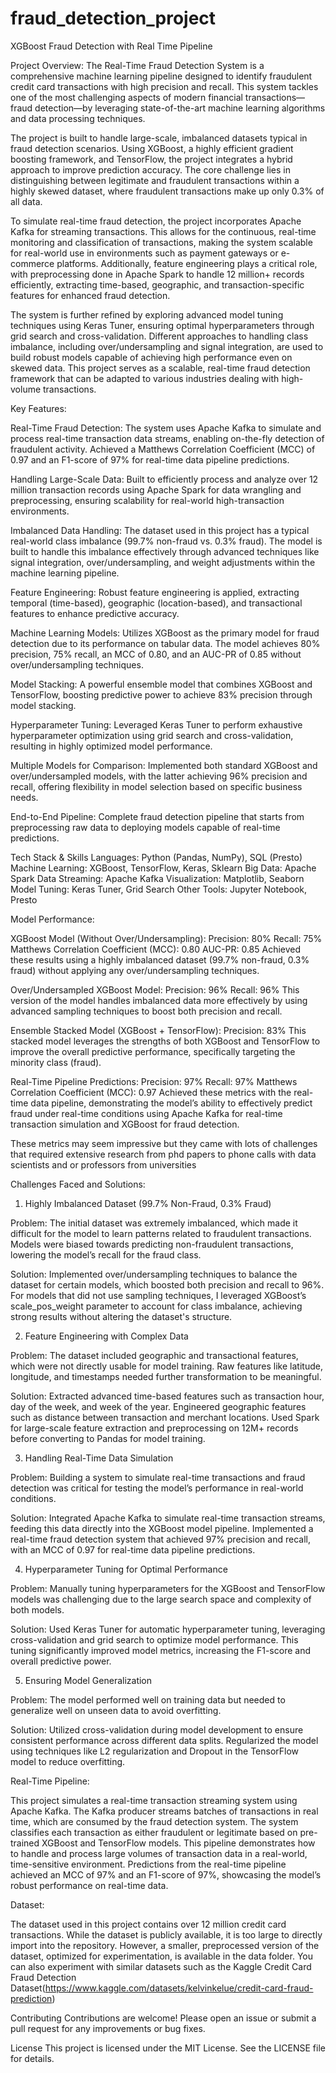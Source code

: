 # fraud_detection_project
XGBoost Fraud Detection with Real Time Pipeline 

Project Overview:
The Real-Time Fraud Detection System is a comprehensive machine learning pipeline designed to identify fraudulent credit card transactions with high precision and recall. This system tackles one of the most challenging aspects of modern financial transactions—fraud detection—by leveraging state-of-the-art machine learning algorithms and data processing techniques.

The project is built to handle large-scale, imbalanced datasets typical in fraud detection scenarios. Using XGBoost, a highly efficient gradient boosting framework, and TensorFlow, the project integrates a hybrid approach to improve prediction accuracy. The core challenge lies in distinguishing between legitimate and fraudulent transactions within a highly skewed dataset, where fraudulent transactions make up only 0.3% of all data.

To simulate real-time fraud detection, the project incorporates Apache Kafka for streaming transactions. This allows for the continuous, real-time monitoring and classification of transactions, making the system scalable for real-world use in environments such as payment gateways or e-commerce platforms. Additionally, feature engineering plays a critical role, with preprocessing done in Apache Spark to handle 12 million+ records efficiently, extracting time-based, geographic, and transaction-specific features for enhanced fraud detection.

The system is further refined by exploring advanced model tuning techniques using Keras Tuner, ensuring optimal hyperparameters through grid search and cross-validation. Different approaches to handling class imbalance, including over/undersampling and signal integration, are used to build robust models capable of achieving high performance even on skewed data. This project serves as a scalable, real-time fraud detection framework that can be adapted to various industries dealing with high-volume transactions.

Key Features: 

Real-Time Fraud Detection: The system uses Apache Kafka to simulate and process real-time transaction data streams, enabling on-the-fly detection of fraudulent activity. Achieved a Matthews Correlation Coefficient (MCC) of 0.97 and an F1-score of 97% for real-time data pipeline predictions.

Handling Large-Scale Data: Built to efficiently process and analyze over 12 million transaction records using Apache Spark for data wrangling and preprocessing, ensuring scalability for real-world high-transaction environments.

Imbalanced Data Handling: The dataset used in this project has a typical real-world class imbalance (99.7% non-fraud vs. 0.3% fraud). The model is built to handle this imbalance effectively through advanced techniques like signal integration, over/undersampling, and weight adjustments within the machine learning pipeline.

Feature Engineering: Robust feature engineering is applied, extracting temporal (time-based), geographic (location-based), and transactional features to enhance predictive accuracy.

Machine Learning Models: Utilizes XGBoost as the primary model for fraud detection due to its performance on tabular data. The model achieves 80% precision, 75% recall, an MCC of 0.80, and an AUC-PR of 0.85 without over/undersampling techniques.

Model Stacking: A powerful ensemble model that combines XGBoost and TensorFlow, boosting predictive power to achieve 83% precision through model stacking.

Hyperparameter Tuning: Leveraged Keras Tuner to perform exhaustive hyperparameter optimization using grid search and cross-validation, resulting in highly optimized model performance.

Multiple Models for Comparison: Implemented both standard XGBoost and over/undersampled models, with the latter achieving 96% precision and recall, offering flexibility in model selection based on specific business needs.

End-to-End Pipeline: Complete fraud detection pipeline that starts from preprocessing raw data to deploying models capable of real-time predictions.

Tech Stack & Skills
Languages: Python (Pandas, NumPy), SQL (Presto)
Machine Learning: XGBoost, TensorFlow, Keras, Sklearn
Big Data: Apache Spark
Data Streaming: Apache Kafka
Visualization: Matplotlib, Seaborn
Model Tuning: Keras Tuner, Grid Search
Other Tools: Jupyter Notebook, Presto



Model Performance:

XGBoost Model (Without Over/Undersampling):
Precision: 80%
Recall: 75%
Matthews Correlation Coefficient (MCC): 0.80
AUC-PR: 0.85
Achieved these results using a highly imbalanced dataset (99.7% non-fraud, 0.3% fraud) without applying any over/undersampling techniques.

Over/Undersampled XGBoost Model:
Precision: 96%
Recall: 96%
This version of the model handles imbalanced data more effectively by using advanced sampling techniques to boost both precision and recall.

Ensemble Stacked Model (XGBoost + TensorFlow):
Precision: 83%
This stacked model leverages the strengths of both XGBoost and TensorFlow to improve the overall predictive performance, specifically targeting the minority class (fraud).

Real-Time Pipeline Predictions:
Precision: 97%
Recall: 97%
Matthews Correlation Coefficient (MCC): 0.97
Achieved these metrics with the real-time data pipeline, demonstrating the model’s ability to effectively predict fraud under real-time conditions using Apache Kafka for real-time transaction simulation and XGBoost for fraud detection.

These metrics may seem impressive but they came with lots of challenges that required extensive research from phd papers to phone calls with data scientists and or professors from universities 

Challenges Faced and Solutions:

1. Highly Imbalanced Dataset (99.7% Non-Fraud, 0.3% Fraud)

Problem: The initial dataset was extremely imbalanced, which made it difficult for the model to learn patterns related to fraudulent transactions. Models were biased towards predicting non-fraudulent transactions, lowering the model’s recall for the fraud class.

Solution:
Implemented over/undersampling techniques to balance the dataset for certain models, which boosted both precision and recall to 96%.
For models that did not use sampling techniques, I leveraged XGBoost’s scale_pos_weight parameter to account for class imbalance, achieving strong results without altering the dataset's structure.

2. Feature Engineering with Complex Data

Problem: The dataset included geographic and transactional features, which were not directly usable for model training. Raw features like latitude, longitude, and timestamps needed further transformation to be meaningful.

Solution:
Extracted advanced time-based features such as transaction hour, day of the week, and week of the year.
Engineered geographic features such as distance between transaction and merchant locations.
Used Spark for large-scale feature extraction and preprocessing on 12M+ records before converting to Pandas for model training.

3. Handling Real-Time Data Simulation

Problem: Building a system to simulate real-time transactions and fraud detection was critical for testing the model’s performance in real-world conditions.

Solution:
Integrated Apache Kafka to simulate real-time transaction streams, feeding this data directly into the XGBoost model pipeline.
Implemented a real-time fraud detection system that achieved 97% precision and recall, with an MCC of 0.97 for real-time data pipeline predictions.

4. Hyperparameter Tuning for Optimal Performance

Problem: Manually tuning hyperparameters for the XGBoost and TensorFlow models was challenging due to the large search space and complexity of both models.

Solution:
Used Keras Tuner for automatic hyperparameter tuning, leveraging cross-validation and grid search to optimize model performance.
This tuning significantly improved model metrics, increasing the F1-score and overall predictive power.

5. Ensuring Model Generalization

Problem: The model performed well on training data but needed to generalize well on unseen data to avoid overfitting.

Solution:
Utilized cross-validation during model development to ensure consistent performance across different data splits.
Regularized the model using techniques like L2 regularization and Dropout in the TensorFlow model to reduce overfitting.

Real-Time Pipeline:

This project simulates a real-time transaction streaming system using Apache Kafka. The Kafka producer streams batches of transactions in real time, which are consumed by the fraud detection system. The system classifies each transaction as either fraudulent or legitimate based on pre-trained XGBoost and TensorFlow models. This pipeline demonstrates how to handle and process large volumes of transaction data in a real-world, time-sensitive environment. Predictions from the real-time pipeline achieved an MCC of 97% and an F1-score of 97%, showcasing the model’s robust performance on real-time data.

Dataset:

The dataset used in this project contains over 12 million credit card transactions. While the dataset is publicly available, it is too large to directly import into the repository. However, a smaller, preprocessed version of the dataset, optimized for experimentation, is available in the data folder. You can also experiment with similar datasets such as the Kaggle Credit Card Fraud Detection Dataset(https://www.kaggle.com/datasets/kelvinkelue/credit-card-fraud-prediction)

Contributing
Contributions are welcome! Please open an issue or submit a pull request for any improvements or bug fixes.

License
This project is licensed under the MIT License. See the LICENSE file for details.
